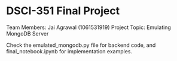 # DSCI-351 Final Project
Team Members: Jai Agrawal (1061531919)
Project Topic: Emulating MongoDB Server

Check the emulated_mongodb.py file for backend code, and final_notebook.ipynb for implementation examples.
